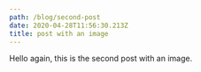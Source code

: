 ```yaml
---
path: /blog/second-post
date: 2020-04-28T11:56:30.213Z
title: post with an image
---
```


Hello again, this is the second post with an image.
